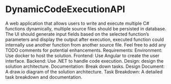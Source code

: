 # DynamicCodeExecutionAPI

A web application that allows users to write and execute multiple C# functions dynamically, multiple source files should be 
persisted in database. The UI should generate input fields based on the selected function’s parameters and 
display the output after execution, executed function could internally use another function from another source file.
Feel free to add any TODO comments for potential enhancements.
Requirements:
Environment: Use docker to host the solution.
Frontend: Use Angular to create the user interface.
Backend: Use .NET to handle code execution.
Design: design the solution architecture.
Documentation: Break down tasks.
Design Document: A draw.io diagram of the solution architecture.
Task Breakdown: A detailed task breakdown and documentation.
